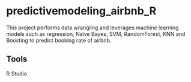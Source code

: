 # predictivemodeling_airbnb_R
This project performs data wrangling and leverages machine learning models such as regression, Naïve Bayes, SVM, RandomForest, KNN and Boosting to predict booking rate of airbnb.

## Tools
R Studio
